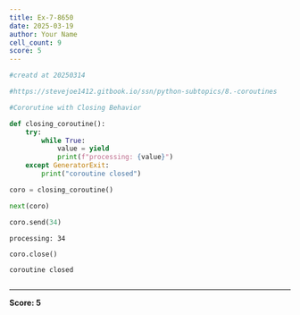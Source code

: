 ```yaml
---
title: Ex-7-8650
date: 2025-03-19
author: Your Name
cell_count: 9
score: 5
---
```


```python
#creatd at 20250314
```


```python
#https://stevejoe1412.gitbook.io/ssn/python-subtopics/8.-coroutines
```


```python
#Cororutine with Closing Behavior
```


```python
def closing_coroutine():
    try:
        while True:
            value = yield
            print(f"processing: {value}")
    except GeneratorExit:
        print("coroutine closed")
```


```python
coro = closing_coroutine()
```


```python
next(coro)
```


```python
coro.send(34)
```

    processing: 34



```python
coro.close()
```

    coroutine closed



```python

```


---
**Score: 5**